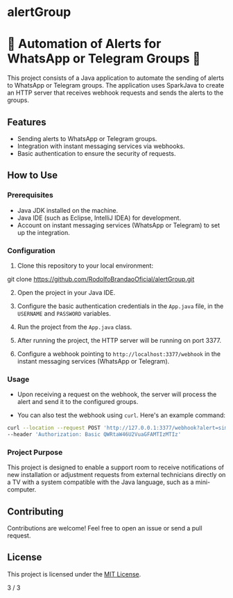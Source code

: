 # alertGroup

# 🚨 Automation of Alerts for WhatsApp or Telegram Groups 📲

This project consists of a Java application to automate the sending of alerts to WhatsApp or Telegram groups. The application uses SparkJava to create an HTTP server that receives webhook requests and sends the alerts to the groups.

## Features

- Sending alerts to WhatsApp or Telegram groups.
- Integration with instant messaging services via webhooks.
- Basic authentication to ensure the security of requests.

## How to Use

### Prerequisites

- Java JDK installed on the machine.
- Java IDE (such as Eclipse, IntelliJ IDEA) for development.
- Account on instant messaging services (WhatsApp or Telegram) to set up the integration.

### Configuration

1. Clone this repository to your local environment:

git clone https://github.com/RodolfoBrandaoOficial/alertGroup.git




2. Open the project in your Java IDE.

3. Configure the basic authentication credentials in the `App.java` file, in the `USERNAME` and `PASSWORD` variables.

4. Run the project from the `App.java` class.

5. After running the project, the HTTP server will be running on port 3377.

6. Configure a webhook pointing to `http://localhost:3377/webhook` in the instant messaging services (WhatsApp or Telegram).

### Usage

- Upon receiving a request on the webhook, the server will process the alert and send it to the configured groups.

- You can also test the webhook using `curl`. Here's an example command:
```bash
curl --location --request POST 'http://127.0.0.1:3377/webhook?alert=sim&mensagem=Jo%C3%A3o&tiposervico=Instala%C3%A7%C3%A3o'
--header 'Authorization: Basic QWRtaW46U2VuaGFAMTIzMTIz'
```

### Project Purpose

This project is designed to enable a support room to receive notifications of new installation or adjustment requests from external technicians directly on a TV with a system compatible with the Java language, such as a mini-computer.
## Contributing

Contributions are welcome! Feel free to open an issue or send a pull request.

## License

This project is licensed under the [MIT License](LICENSE).

3 / 3





